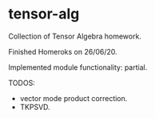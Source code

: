 # tensor-alg
Collection of Tensor Algebra homework.

Finished Homeroks on 26/06/20.

Implemented module functionality: partial.

TODOS: 
- vector mode product correction.
- TKPSVD.
